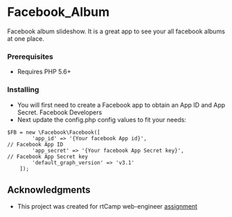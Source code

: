 # Facebook_Album

Facebook album slideshow.
It is a great app to see your all facebook albums at one place.

### Prerequisites

* Requires PHP 5.6+

### Installing

* You will first need to create a Facebook app to obtain an App ID and App Secret. Facebook Developers
* Next update the config.php config values to fit your needs:

```
$FB = new \Facebook\Facebook([
        'app_id' => '{Your facebook App id}',                         // Facebook App ID
        'app_secret' => '{Your facebook App Secret key}',             // Facebook App Secret key
        'default_graph_version' => 'v3.1'
    ]);
```

## Acknowledgments

* This project was created for rtCamp web-engineer [assignment](https://careers.rtcamp.com/web-engineer/assignments/)

